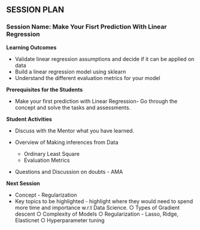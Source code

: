
## SESSION PLAN

### **Session Name**: Make Your Fisrt Prediction With Linear Regression

**Learning Outcomes**

- Validate linear regression assumptions and decide if it can be applied on data
- Build a linear regression model using sklearn
- Understand the different evaluation metrics for your model


**Prerequisites for the Students**

- Make your first prediction with Linear Regression- Go through the concept and solve the tasks and assessments.
 
**Student Activities**

- Discuss with the Mentor what you have learned.

- Overview of Making inferences from Data
    - Ordinary Least Square
    - Evaluation Metrics


- Questions and Discussion on doubts - AMA


**Next Session**

- Concept - Regularization
- Key topics to be highlighted - highlight where they would need to spend more time and importance w.r.t Data Science.
    ○ Types of Gradient descent
    ○ Complexity of Models
    ○ Regularization - Lasso, Ridge, Elasticnet
    ○ Hyperparameter tuning



```python

```
